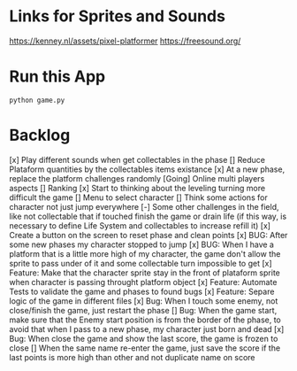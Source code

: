 # Links for Sprites and Sounds
https://kenney.nl/assets/pixel-platformer
https://freesound.org/


# Run this App

`python game.py`




# Backlog

[x] Play different sounds when get collectables in the phase
[] Reduce Plataform quantities by the collectables items existance
[x] At a new phase, replace the platform challenges randomly
[Going] Online multi players aspects
[] Ranking
[x] Start to thinking about the leveling turning more difficult the game
[] Menu to select character
[] Think some actions for character not just jump everywhere
[-] Some other challenges in the field, like not collectable that if touched finish the game or drain life (if this way, is necessary to define Life System and collectables to increase refill it)
[x] Create a button on the screen to reset phase and clean points
[x] BUG: After some new phases my character stopped to jump
[x] BUG: When I have a platform that is a little more high of my character, the game don't allow the sprite to pass under of it and some collectable turn impossible to get
[x] Feature: Make that the character sprite stay in the front of plataform sprite when character is passing throught platform object
[x] Feature: Automate Tests to validate the game and phases to found bugs
[x] Feature: Separe logic of the game in different files
[x] Bug: When I touch some enemy, not close/finish the game, just restart the phase
[] Bug: When the game start, make sure that the Enemy start position is from the border of the phase, to avoid that when I pass to a new phase, my character just born and dead
[x] Bug: When close the game and show the last score, the game is frozen to close
[] When the same name re-enter the game, just save the score if the last points is more high than other and not duplicate name on score